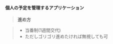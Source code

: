 
#### <i class="icon-file"></i>個人の予定を管理するアプリケーション

> **進め方**

> - 当番制(1週間交代)
> - ただしゴリゴリ進めたければ無視しても可 


